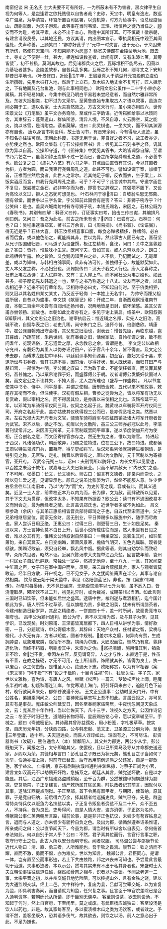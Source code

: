 南窗纪谈 宋 无名氏
    士大夫要不可有所好，一为所蔽未有不为害者。房次律平生自视为何等人，是岂逢君之欲托贱役以自售者哉？史称，天宝中，明皇有逸志，数巡幸广温泉，为华清宫，环宫所置百司区署，以资机算，时方为给事中，诏总经度骊山，疏剔岩薮，为天子游观。此等事在当时韦坚、王珙、杨慎矜之徒乃当任之，顾安而不为耻，考其平素，未必不出于本心，殆适中其所好耳。可不慎哉！徽宗朝，有建言请毁艮岳，以其地还民，方议其请，内出图本宣示，宰执吴相元中观至其间佳处，失声称善，上顾笑曰：“卿亦好此乎？”元中一时失言，出于无心，于义固未有所伤，然使在天宝间，不知果能不为房耶？
    蔡宽夫侍郎在金陵凿地为池，既去土，寻丈之下便得一灶，甚大，相连如设数釜者，灶间有灰，又有朱漆匕箸，其旁皆甓，初不甚损，莫测其故也。后见诸郡兵火之后，瓦砾堆积不能尽去，因葺以为基址者甚多。金陵盖故都，自昔兵乱多矣，瓦砾之积不知几何，则寻丈之下安知非昔日平地也。（叶景修曰，近延戊午年，王眉叟真人于清湖开元宫殿前立虞伯生所撰碑，先用木桩打入地，然后于上立石，及木桩入地丈余不复可打，匠人掘示之，下有地面及花台鱼池，则与此事相同也。）
    欧阳文忠公虽作一二十字小柬亦必属稿，其不轻易如此，今集中所见乃明白平易若未尝经意者，而自然尔雅非常所及。东坡大抵相类，初不过为文采尔。至黄鲁直始专集取古人才语以叙事，虽造次间必期于工，遂以名家，士大夫翕然效之。方古文未行时，虽小柬亦用四六，世传宋景文公《刀笔集》虽平文亦务奇险，至或作三字韵语。近传崧卿给事以冰馈同舍，其柬辞云：蓬莱道山，群仙所游，清异人境，不风自凉，火云腾空，莫之能炎，饷以冰雪，是谓附益。读者莫解。或曰：此灵棋也。一坐大笑，而不知其渊源亦有自也。
    唐以身言书判设科，故士皆习书，有晋宋余风，今有得唐人遗迹，虽不知名亦往往可观。宋朝此科废，书遂无用于世，非自好之者不习，故工者亦少，亦势使之然也。欧阳文集载《与石公操推官书》言：尝见其二石刻书字之怪，讥其欲为异以自高。公操即守道，今《徂徕集》中犹见其答书，大略皆谰辞自解，至谓书乃六艺之一，虽善如钟王虞柳不过一艺而已，吾之所学尧舜周孔之道，不必善书也。欧公复之曰：《周礼?六艺》有六书之学，其点画曲直皆有其说，今以其直者为斜，方者为圆，而曰我第行尧舜周孔之道，此甚不可也。譬如设馔于案，加帽于首，正襟而坐然后食者，此世人之常尔。若其纳足于帽，反衣而衣，坐于案上，以饭实酒卮而食，曰我行尧舜周孔之道，可乎？不可乎？此言诚中其病。守道字画世不复见，既尝被之金石，必非率尔而为者，即答书之辞观之，其强项不服下，又设为高论以文过，拒人之态犹可想见也。
    叶石林问于徐济曰：自坡翁名思无邪斋、德有邻堂，而世争以三字名堂，宇公知前此固尝有是否？答曰：非狮子吼寺乎？叶公笑曰：是也。盖吴兴城南射村有寺号狮子吼，本钱氏赐名，宋因之。石林公既为《春秋书》，其别有四解：释音义曰传，订证事实曰考，掊击三传曰谳，其编排凡例曰例。又问曰：吾之为此名，前古之所未有也？济曰：已尝有之。石林曰：何也？曰：吴程秉逮事郑玄，著书三万余言，曰《周易摘》、《尚书驳》、《论语弼》，得无近是乎？石林大喜。
    韩玉汝丞相喜事口腹，每食必殚极精侈，性嗜鸽，必白者而后食，或以他色绐之，辄能辨其非，世以为异。然此事古人固已有之，晋苻坚从兄子朗国破归晋，司马道子为设盛馔，极江左精肴，食讫，问曰：关中之食孰若此？答曰：皆好，惟盐味小生耳。既问宰夫，皆如其言。或人杀鸡以食之，朗曰：此鸡栖尝半露。检之皆验。又食鹅肉知黑白之处，人不信，乃记而试之，无毫厘差，咸以为知味。与韩相白鸽事同，此非有法可传，盖独得于心，故能默契如此。
    丈人本父友之称，不必妇翁也。汉匈奴传曰：汉天子我丈人行也。唐人尤喜称之，杜甫上韦左丞诗：丈人试静听。又有：丈人屋上鸟。而不闻杜公为韦之婿也。如此甚多，柳子厚记先友韩退之一也，至与之书乃称退之十八丈。父友而字之者，以其齿相近乎？近来不问行辈年齿，泛相称呼必曰丈，不知起自何时。至于侪类相狎，则又冠以其名姓曰某丈某丈，乃反近于轻侮（一本姓上无名字）。
    为帅守而踵父祖尝所居，自昔以为盛事。李文饶《献替记》称：开成二年，自浙西观察授淮南节度，本朝二百余年未尝有自润州迁扬州者，况两地皆是旧封，倍怀荣感。盖其父吉甫亦尝领扬、润故也。本朝如此比者亦有之，多见于谢上表启。绍圣中，欧阳叔弼知蔡州，其父文忠公之旧治也。谢宰执启云：惟近辅之名邦，实先人之旧治。高城不改，自疑华表之归；老吏几稀，尚守朱门之旧。追怀今昔，倍剧悲欣。靖康中，翟公巽自翰苑出守会稽，其父思之旧治也，谢表云：惟昔先臣，再临东越，岂其暮齿，乃踵前修，朱邑世祠，犹有奉尝之旧，恬侯家法，自怜孝谨之衰，敢不慰问耆年，览观谣俗，无忘遗爱之厚，永念教忠之余。皆谓是也。
    李文定公以故相守兖州，有嫠妇为其里人以伪券诬讨田产，诉于官凡十余年，皆不得直。及文定公未去郡，而傅求龙图初中甲科，以廷尉评事知仙源县，初至官，嫠妇又讼于县，求逮所讼与书券者，验其书迹不类，因穷治，尽得奸状，里人既伏辜，而归其田产与嫠妇焉，一郡惊为神明。李公闻之叹曰：吾为政于此，不能使枉者直，而又罪其嫠妇，吾甚愧之。乃以粟帛谢罪于妇，而盛荐傅公于朝。议者谓傅公发嫠奸伏固过人矣，而文定公之不讳其失，不掩人善，尤人之所难也（盛荐一作盛称）。
    凡以节度使兼中书令、侍中、同平章事，并谓之使相，唐制皆佥敕，五代以来不预政事，敕尾存其衔而不佥，但注使字。汉初有假左相，曹参之徒尝为之，皆以将军有功无以复赏故，假以宰相之名，而不得居其位，是亦唐以来使相之比也。汉殇帝延平元年，以邓骘为车骑将军仪同三司，仪同之名起于此。魏黄权以车骑将军开府仪同三司，开府之名起于此。盖亦姑使其仪秩得视三公而已，是亦假丞相之类。然晋以来，左右光禄大夫开府者为文官，骠骑车骑将尉军与四征四镇及诸大将军开府者皆为武官。宋齐以后，循之不改。初唐以为文散阶，虽三公三师亦必冠以此号，李涪著刊误常非之。宋因唐无所革，元丰官制既罢同平章事，遂以节度使加开府为使相，正合创名之意，而文臣寄禄官亦存之，然无生为之者，惟以为赠官。
    特进起于西汉，凡诸侯功优，朝廷敬异，乃赐之位特进，位在三公下，故曰特进。成都侯王商以特进领城门兵，置幕府，得举吏如将军。后汉邓禹列侯就第特进奉朝请，是特引见之称，无官秩，定礼。魏晋以后皆有之，唐以为文散阶，元丰官制以为寄禄官，亚开府。
    汉武帝元朔三年，诏曰：夫刑罚所以防奸也，内长文所以见爱也，以百姓之未洽于教化，朕嘉与士大夫日新厥业。只而不解其赦天下“内长文”之语，了不可解。张晏曰：长文，长文德也。师古曰：诏言有文德者，即亲内而崇长，之所以见仁爱之道，见谓显示也。颜氏之说虽比张晏为详，然终不能服人意。许少伊右丞言往年江南旧本，乃以“内”为“而”文，为史传写之误，容或有此，而其义通矣。近见一士人言，前辈校正本乃以内为而，长为肆，文为赦，而肆赦所以见爱，其于下文尤为贯穿，但改字太多，不知果有所据否？欧公云：读书有不通因改易本文而附会之，最为解经者之蔽。此言盖讥郑氏也，近世学者多或不免如此。
    吕文穆参政（余庆）与其弟正惠丞相皆晋兵部侍郎琦之子也，自五代至宋至道中，父子兄弟相继居显位，而家无余财，居无别业，平日俸赐多以赈施中外，随手而尽故也。家人尝诉日用乏绝，正惠公曰：过得三日，则更营三日，生计如是足矣。
    秦汉以来，方士言神仙莫不白日上升，后世小说所载往往而是，然人未尝有日见之者，难以必其有无，惟韩文公诗叙谢自然事曰：一朝坐空室，云雾生其间，如聆笙箫韵，来自冥冥天。白日变幽晦，萧萧风景寒，檐楹气明灭，五色光属联。观者徒倾骇，踯躅讵敢前，须臾自轻举，飘若风中烟。据此等语，则其自幼学仙而致轻举，众所共见者，昭然不诬。近吴兴陈汤求大夫提举江西茶盐，回言数年前，袁州一村民女子自幼乐静默，常独处一室中，然初无他异，至十八九，一旦，其家闻空中笙箫之声，女子已在室中阖户而坐，须臾，采云四合蓊郁其舍，家人与观者皆莫敢前，经半日方散，开户视之，已不见女子，久之犹闻笙箫声在半空。其事与谢自然相类。
    饮茶或云始于梁天监中，事见《洛阳伽蓝记》，非也。按《吴志?韦曜传》，孙皓时每晏飨，无不竟日坐席，无能否饮酒率以七升为限，虽不悉入口，皆浇灌取尽，曜所饮不过二升，初见礼异时，或为裁减，或赐茶Η以当酒。如此言则三国时已知饮茶，但未能如后世之盛耳。逮唐中世，榷利遂与煮酒相抗，迄今国计赖此为多。唐人所饮不过草茶，但以旗枪为贵，多取之阳羡，犹未有所谓腊茶者，今建州制造日新岁异，其品之精绝者，一饼直四十千，盖一时所尚，故豪贵竞市以相夸也。
    吕申公为颍州通判，欧公为守，素不以文靖为然，及与其子为僚，见其学识，已改观矣。时刘原甫、王深甫皆寓居都下，四人日相从讲学为事，情好款密，一日，分题赋诗，申公得瘿木壶，其辞曰：天地产众材，任材谓之智，梁桷与楹代，小大无有弃，方者以矩度，圆者中规制。差尔木之瘿，何异肉有赘，生成拥肿姿，赋象难取类，隐括所不施，钩绳为尔废。大匠睨而往，恻然乃有意，孰非造化功，而终不朽器，刳剔虚其中，朱漆为之伪。浆挹酒醴，施用惟其利，牺象非不珍，金岂不贵，幸因左右容，反见谓奇异。人之才与性，未直远于是，性虽有不善，在教之操砺，才无不可用，在上所错置。饰陋就其长，皆得为良士，执一以废百，众工何由备，是惟圣人心，绝通天下志。欧阳称赏，以为有宰相器（案《宋文鉴》“岂不贵”下有“设之于楹阶，十目肯注视”句）。
    钱唐关注，字子东，家世以文雅称，喜为诗，有唐人之风。尝赋《松声》一篇云：梦破松声枕上闻，睡魔夜半战吟魂，初疑秋雨连江岸，乍觉寒潮上海门。招引好风来古寺，追随月色下前村，晚行欲问声来处，郁郁苍波漫不分。
    王文正公遗事：公幼时见天门开，中有公姓名，弟旭乘间问之，公曰：要待死后墓志写上吾不知此。言虽云拒之，亦可见其实有是事矣。庞庄敏公帅延安日，因冬至奉祠家庙斋居，中夜恍忽间见天象成文，云：庞某后十年作相，当以仁佐天下。凡十三字，注视久之方灭，公因作诗记之云：冬至子时阳已生，道随阳长物将萌，星辰赐告铭心骨，愿以宽章辅至平。手械之，题曰《斋诚密记》。其诗藏其曾孙益孺处，用小粉笺，字札极草草。按实录，自庆历元年初，分陕西四路，公与韩忠献、范文正、卫圣源三公俱为帅，至皇三年登庸，适十年。夫天道远矣，而告人谆谆如此，理固有之，不可尽诘。
    彭资器尚书（汝砺）、熊伯通舍人（本）皆鄱阳人，其父并为郡吏，两公少从学。彭公既魁天下，闻报之日，太守即喻其父，使罢役，且以己所乘马及导从并命郡吏送还家，乡闾以为荣，其徒相与言曰：彭孔目之子既已为状元矣，熊孔目之子当如何？次举，伯通亦擢上第，时前守已替去，后守悉用前例送熊之父还家，自是一郡歆艳，家学益众。
    仁宗朝，京东有剧贼执濮州通判并渊纵掠，时蔡子正尚为小官，建言宜如汉高元不以劫质开奸路，急捕系之，朝廷从其言，贼党遂坏散，自是以才能显。其后，江西广东福建路盗贼稍起，至千百为群，公然被铠甲拥旗鼓肆为剽掠，吏莫能禁，子正复建言，请严敕所属其除民患，时执政者记其前言，因就付以其事，遂除江西提点刑狱。子正至部，首下令民有器甲者，与期限，俾首纳，原其罪，于是竞自归纳，前后得六万余，择其精者给巡捕吏兵，贼气已夺。先是，群盗常恃众恃兵仗以贩鱼为名挟盐以卖，子正复令贩鱼者赍盐不及二十斤，众不至五人，不持兵，皆为良民，吏毋得问，自是人情大安，盗亦消弭，子正迄为名帅。
    傅献简公事仁英两朝居言路，榻前论事，是是非非正色抗议，未尝少有苟容姑息之言，退而与人道之，亦未尝少有骄矜自负之色。及出为郡，循循然遵奉诏条惟谨，所亲或问之曰：公以直节闻天下，今虽为郡，谓当时有所纵舍以自表见，奈何俯首奉法如此，何以自别于常人乎？公曰：不然，君子素其位而行，言官行言事之职，牧守行守土之任，此古人所以安分而明守也。闻者叹服。
    司马温公尝与邵康节论近代人物曰：清、直、勇三者，人所难能也，吾于钦之畏焉。康节曰：钦之清而不耀，直而不激，勇而不愠，亦为难矣。世以为知言。
    魏郑公言，君臣同心，是谓一体，岂有置至公而事形迹，若上下共由兹路，邦之兴丧未可知也。予尝爱此言最切于治道。夫事形迹者，本以示公，然考其实未有不出于私其身者也。宋盛时士大夫立朝论事往往信道任诚，粲然如骨肉之相与，识者以为美谈。予闻故老道一二事，太宗平晋之初，以并州交城县地势险阻，可以控扼山外，且有金铁之饶，建以为大通监领交城，绵上二邑。大中祥符中，复废为县，吕献可尝宰交城，以为宜复为监，即具利害奏闻，而自请就为知监，任兴复之事。且言臣于审官院差除已是合入通判资序，若朝廷允从所请，即于臣别无侥幸。
    客至则设茶，欲去则设汤，不知起于何时，然上自官府，下至闲里，莫之或废。有武臣杨应诚独曰：客至设汤是饮人以药也，非是。故其家每客至，多以蜜渍橙木瓜之类为汤饮客，或者效之。予谓不然，盖客坐既久，恐其语多伤气，故其欲去，则饮之以汤。前人之意必出于此，不足为嫌也。
